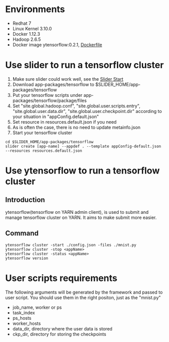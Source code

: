 # Environments
* Redhat 7
* Linux Kernel 3.10.0
* Docker 1.12.3
* Hadoop 2.6.5
* Docker image ytensorflow:0.2.1, [Dockerfile](https://github.com/tensorflow/ecosystem/blob/master/docker/Dockerfile.hdfs)

# Use slider to run a tensorflow cluster
1. Make sure slider could work well, see the [Slider Start](https://slider.incubator.apache.org/docs/getting_started.html)
2. Download app-packages/tensorflow to $SLIDER_HOME/app-packages/tensorflow
3. Put your tensorflow scripts under app-packages/tensorflow/package/files
4. Set "site.global.hadoop.conf", "site.global.user.scripts.entry", "site.global.user.data.dir", "site.global.user.checkpoint.dir" according to your situation in "appConfig.default.json"
5. Set resource in resources.default.json if you need
6. As is often the case, there is no need to update metainfo.json
7. Start your tensorflow cluster
```
cd $SLIDER_HOME/app-packages/tensorflow
slider create [app-name] --appdef . --template appConfig-default.json --resources resources.default.json
```

# Use ytensorflow to run a tensorflow cluster
## Introduction
ytensorflow(tensorflow on YARN admin client), is used to submit and manage tensorflow cluster on YARN. It aims to make submit more easier.
## Command
```
ytensorflow cluster -start ./config.json -files ./mnist.py
ytensorflow cluster -stop <appName>
ytensorflow cluster -status <appName>
ytensorflow version
```

# User scripts requirements
The following arguments will be generated by the framework and passed to user script. You should use them in the right positon, just as the "mnist.py"
* job_name, worker or ps
* task_index
* ps_hosts
* worker_hosts
* data_dir, directory where the user data is stored
* ckp_dir, directory for storing the checkpoints